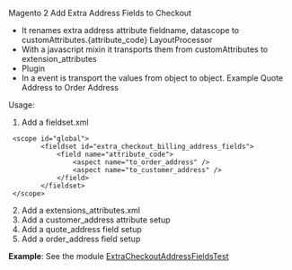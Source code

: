 Magento 2 Add Extra Address Fields to Checkout

- It renames extra address attribute fieldname, datascope to customAttributes.{attribute_code} LayoutProcessor
- With a javascript mixin it transports them from customAttributes to extension_attributes
- Plugin
- In a event is transport the values from object to object. Example Quote Address to Order Address

Usage:

1. Add a fieldset.xml 
```
 <scope id="global">
        <fieldset id="extra_checkout_billing_address_fields">
            <field name="attribute_code">
                <aspect name="to_order_address" />
                <aspect name="to_customer_address" />
            </field>
        </fieldset>
 </scope>
```
2. Add a extensions_attributes.xml
2. Add a customer_address attribute setup
2. Add a quote_address field setup
2. Add a order_address field setup

**Example**: See the module [ExtraCheckoutAddressFieldsTest](https://github.com/GaussDev/Magento-2-Module-GaussDev-ExtraCheckoutAddressFieldsTest)
